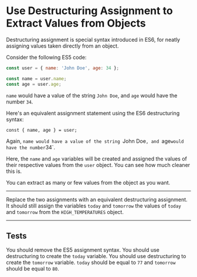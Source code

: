 # Use Destructuring Assignment to Extract Values from Objects

Destructuring assignment is special syntax introduced in ES6, for neatly assigning values taken directly from an object.

Consider the following ES5 code:

```js
const user = { name: 'John Doe', age: 34 };

const name = user.name;
const age = user.age;
```

`name` would have a value of the string `John Doe`, and `age` would have the number `34`.

Here's an equivalent assignment statement using the ES6 destructuring syntax:

`const { name, age } = user;`

Again, `name would have a value of the string `John Doe`, and `age`would have the number`34`.

Here, the `name` and `age` variables will be created and assigned the values of their respective values from the `user` object. You can see how much cleaner this is.

You can extract as many or few values from the object as you want.

---

Replace the two assignments with an equivalent destructuring assignment. It should still assign the variables `today` and `tomorrow` the values of `today` and `tomorrow` from the `HIGH_TEMPERATURES` object.

---

## Tests

You should remove the ES5 assignment syntax.
You should use destructuring to create the `today` variable.
You should use destructuring to create the `tomorrow` variable.
`today` should be equal to `77` and `tomorrow` should be equal to `80`.
